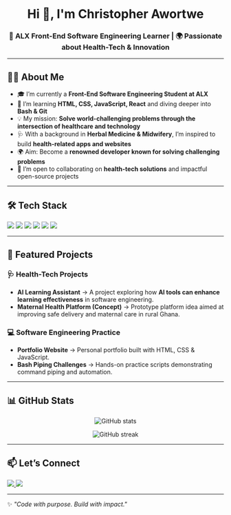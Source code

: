 <!-- Profile Header -->
<h1 align="center">Hi 👋, I'm Christopher Awortwe</h1>
<h3 align="center">🚀 ALX Front-End Software Engineering Learner | 🌍 Passionate about Health-Tech & Innovation</h3>

---

<!-- About Me Section -->
## 👨‍💻 About Me  

- 🎓 I’m currently a **Front-End Software Engineering Student at ALX**  
- 🌱 I’m learning **HTML, CSS, JavaScript, React** and diving deeper into **Bash & Git**  
- 💡 My mission: **Solve world-challenging problems through the intersection of healthcare and technology**  
- 🩺 With a background in **Herbal Medicine & Midwifery**, I’m inspired to build **health-related apps and websites**  
- 🌍 Aim: Become a **renowned developer known for solving challenging problems**  
- 🤝 I’m open to collaborating on **health-tech solutions** and impactful open-source projects  

---

<!-- Skills Section -->
## 🛠️ Tech Stack  

<p>
  <!-- Frontend -->
  <img src="https://img.shields.io/badge/HTML5-E34F26?style=for-the-badge&logo=html5&logoColor=white" />
  <img src="https://img.shields.io/badge/CSS3-1572B6?style=for-the-badge&logo=css3&logoColor=white" />
  <img src="https://img.shields.io/badge/JavaScript-F7DF1E?style=for-the-badge&logo=javascript&logoColor=black" />
  <img src="https://img.shields.io/badge/React-20232A?style=for-the-badge&logo=react&logoColor=61DAFB" />

  <!-- Tools -->
  <img src="https://img.shields.io/badge/Git-F05032?style=for-the-badge&logo=git&logoColor=white" />
  <img src="https://img.shields.io/badge/Bash-4EAA25?style=for-the-badge&logo=gnu-bash&logoColor=white" />
</p>

---

<!-- Projects Section -->
## 📂 Featured Projects  

### 🩺 Health-Tech Projects  
- **AI Learning Assistant** → A project exploring how **AI tools can enhance learning effectiveness** in software engineering.  
- **Maternal Health Platform (Concept)** → Prototype platform idea aimed at improving safe delivery and maternal care in rural Ghana.  

### 💻 Software Engineering Practice  
- **Portfolio Website** → Personal portfolio built with HTML, CSS & JavaScript.  
- **Bash Piping Challenges** → Hands-on practice scripts demonstrating command piping and automation.  

---

<!-- GitHub Stats Section -->
## 📊 GitHub Stats  

<p align="center">
  <img src="https://github-readme-stats.vercel.app/api?username=cawortwe&show_icons=true&theme=tokyonight" alt="GitHub stats" />
</p>

<p align="center">
  <img src="https://github-readme-streak-stats.herokuapp.com/?user=cawortwe&theme=tokyonight" alt="GitHub streak" />
</p>

---

<!-- Get in Touch -->
## 📫 Let’s Connect  

<p align="left">
  <a href="https://www.linkedin.com/in/christopher-awortwe-146180118" target="_blank">
    <img src="https://img.shields.io/badge/LinkedIn-0077B5?style=for-the-badge&logo=linkedin&logoColor=white" />
  </a>
  <a href="mailto:cawortwe35@gmail.com">
    <img src="https://img.shields.io/badge/Gmail-D14836?style=for-the-badge&logo=gmail&logoColor=white" />
  </a>
</p>

---

✨ *"Code with purpose. Build with impact."*  
